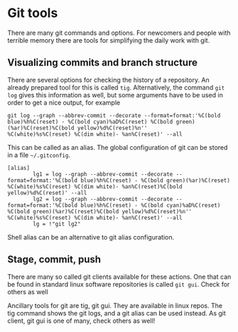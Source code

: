 # Git tools

There are many git commands and options. For newcomers and people with terrible memory there are tools for simplifying the daily work with git. 

## Visualizing commits and branch structure

There are several options for checking the history of a repository. An already prepared tool for this is called `tig`. Alternatively, the command `git log` gives this information as well, but some arguments have to be used in order to get a nice output, for example
```
git log --graph --abbrev-commit --decorate --format=format:'%C(bold blue)%h%C(reset) - %C(bold cyan)%aD%C(reset) %C(bold green)(%ar)%C(reset)%C(bold yellow)%d%C(reset)%n''          %C(white)%s%C(reset) %C(dim white)- %an%C(reset)' --all
```

This can be called as an alias. The global configuration of git can be stored in a file `~/.gitconfig`.

```
[alias]
        lg1 = log --graph --abbrev-commit --decorate --format=format:'%C(bold blue)%h%C(reset) - %C(bold green)(%ar)%C(reset) %C(white)%s%C(reset) %C(dim white)- %an%C(reset)%C(bold yellow)%d%C(reset)' --all
        lg2 = log --graph --abbrev-commit --decorate --format=format:'%C(bold blue)%h%C(reset) - %C(bold cyan)%aD%C(reset) %C(bold green)(%ar)%C(reset)%C(bold yellow)%d%C(reset)%n''          %C(white)%s%C(reset) %C(dim white)- %an%C(reset)' --all
        lg = !"git lg2"
```

Shell alias can be an alternative to git alias configuration.

## Stage, commit, push

There are many so called git clients available for these actions. One that can be found in standard linux software repositories is called `git gui`. Check for others as well

Ancillary tools for git are tig, git gui. They are available in linux repos. The tig command shows the git logs, and a git alias can be used instead. As git client, git gui is one of many, check others as well!